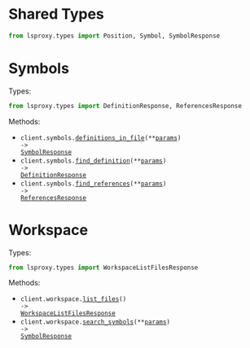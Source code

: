 # Shared Types

```python
from lsproxy.types import Position, Symbol, SymbolResponse
```

# Symbols

Types:

```python
from lsproxy.types import DefinitionResponse, ReferencesResponse
```

Methods:

- <code title="get /file-symbols">client.symbols.<a href="./src/lsproxy/resources/symbols.py">definitions_in_file</a>(\*\*<a href="src/lsproxy/types/symbol_definitions_in_file_params.py">params</a>) -> <a href="./src/lsproxy/types/shared/symbol_response.py">SymbolResponse</a></code>
- <code title="post /definition">client.symbols.<a href="./src/lsproxy/resources/symbols.py">find_definition</a>(\*\*<a href="src/lsproxy/types/symbol_find_definition_params.py">params</a>) -> <a href="./src/lsproxy/types/definition_response.py">DefinitionResponse</a></code>
- <code title="post /references">client.symbols.<a href="./src/lsproxy/resources/symbols.py">find_references</a>(\*\*<a href="src/lsproxy/types/symbol_find_references_params.py">params</a>) -> <a href="./src/lsproxy/types/references_response.py">ReferencesResponse</a></code>

# Workspace

Types:

```python
from lsproxy.types import WorkspaceListFilesResponse
```

Methods:

- <code title="get /workspace-files">client.workspace.<a href="./src/lsproxy/resources/workspace.py">list_files</a>() -> <a href="./src/lsproxy/types/workspace_list_files_response.py">WorkspaceListFilesResponse</a></code>
- <code title="get /workspace-symbols">client.workspace.<a href="./src/lsproxy/resources/workspace.py">search_symbols</a>(\*\*<a href="src/lsproxy/types/workspace_search_symbols_params.py">params</a>) -> <a href="./src/lsproxy/types/shared/symbol_response.py">SymbolResponse</a></code>
